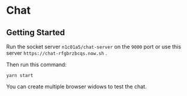 # Chat

## Getting Started

Run the socket server `n1c01a5/chat-server` on the `9000` port or use this server `https://chat-rfgbrzbcqs.now.sh` .

Then run this command:

```
yarn start
```

You can create multiple browser widows to test the chat.
